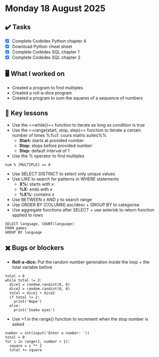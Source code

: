 # Monday 18 August 2025

## ✔️ Tasks

- [x] Complete Codédex Python chapter 4
- [x] Download Python cheat sheet
- [x] Complete Codédex SQL chapter 1
- [x] Complete Codédex SQL chapter 2

## 🖥️ What I worked on

- Created a program to find multiples
- Created a roll-a-dice program
- Created a program to sum the squares of a sequence of numbers

## 📓 Key lessons

- Use the ==while()== function to iterate as long as condition is true
- Use the ==range(start, stop, step)== function to iterate a certain number of times %%cf. cours maths suites%%
	- **Start:** starts at provided number
	- **Stop:** stops before provided number
	- **Step:** default interval of 1
- Use the % operator to find multiples
```
num % [MULTIPLE] == 0
```
- Use SELECT DISTINCT to select only unique values
- Use LIKE to search for patterns in WHERE statements
	- **X%:** starts with $x$
	- **%X:** ends with $x$
	- **%X%:** contains $x$
- Use BETWEEN $x$ AND $y$ to search range
- Use ORDER BY [COLUMN] asc/desc + GROUP BY to categorise
- Use aggregate functions after SELECT + use asterisk to return function applied to rows
```
SELECT language, COUNT(language)
FROM games
GROUP BY language
```

## ✖️ Bugs or blockers

- **Roll-a-dice:** Put the random number generation inside the loop + the total variable before
```
total = 0
while total != 2:
  dice1 = random.randint(0, 6)
  dice2 = random.randint(0, 6)
  total = dice1 + dice2
  if total != 2:
    print('Nope')
  else:
    print('Snake eyes')
```
- Use +1 in the range() function to increment when the stop number is asked
```
number = int(input('Enter a number: '))
total = 0
for i in range(1, number + 1):
  square = i ** 2
  total += square
```
